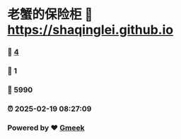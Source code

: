 # 老蟹的保险柜 :link: https://shaqinglei.github.io 
### :page_facing_up: [4](https://shaqinglei.github.io/tag.html) 
### :speech_balloon: 1 
### :hibiscus: 5990 
### :alarm_clock: 2025-02-19 08:27:09 
### Powered by :heart: [Gmeek](https://github.com/Meekdai/Gmeek)
